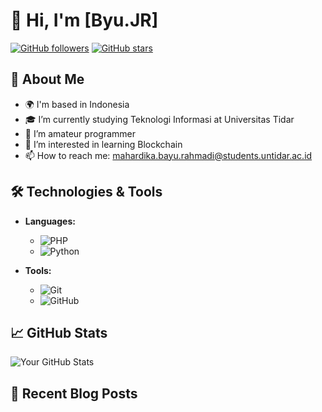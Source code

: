 # 👋 Hi, I'm [Byu.JR]

[![GitHub followers](https://img.shields.io/github/followers/yourusername?style=social)](https://github.com/byuJR)
[![GitHub stars](https://img.shields.io/github/stars/byuJR?style=social)](https://github.com/byuJR?tab=stars)

## 🌱 About Me
- 🌍 I'm based in Indonesia
- 🎓 I’m currently studying Teknologi Informasi at Universitas Tidar
- 💼 I’m amateur programmer
- 🌱 I’m interested in learning Blockchain
- 📫 How to reach me: mahardika.bayu.rahmadi@students.untidar.ac.id

## 🛠️ Technologies & Tools
- **Languages:** 
  - ![PHP](https://img.shields.io/badge/PHP-777BB4?style=flat-square&logo=php&logoColor=white)
  - ![Python](https://img.shields.io/badge/Python-3776AB?style=flat-square&logo=python&logoColor=white)

- **Tools:** 
  - ![Git](https://img.shields.io/badge/Git-F05032?style=flat-square&logo=git&logoColor=white)
  - ![GitHub](https://img.shields.io/badge/GitHub-181717?style=flat-square&logo=github&logoColor=white)

## 📈 GitHub Stats
![Your GitHub Stats](https://github-readme-stats.vercel.app/api?username=byuJR&show_icons=true&theme=radical)

## 📝 Recent Blog Posts
<!-- BLOG-POST-LIST:START -->
<!-- BLOG-POST-LIST:END -->
